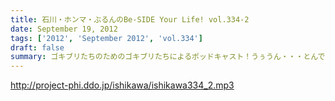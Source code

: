 ```yaml
---
title: 石川・ホンマ・ぶるんのBe-SIDE Your Life! vol.334-2
date: September 19, 2012
tags: ['2012', 'September 2012', 'vol.334']
draft: false
summary: ゴキブリたちのためのゴキブリたちによるポッドキャスト！うぅうん・・・とんでもないゴキブリトークで毎週毎週やっているわけですね。ホンマさんにゴキブリを仕掛けたい・・・ＮＡＭＡＥ
---
```


http://project-phi.ddo.jp/ishikawa/ishikawa334_2.mp3